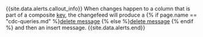 {{site.data.alerts.callout_info}}
When changes happen to a column that is part of a composite [key](primary-key.html), the changefeed will produce a {% if page.name == "cdc-queries.md" %}[delete message](#filter-delete-messages) {% else %}[delete message](changefeed-messages.html#delete-messages) {% endif %} and then an insert message.
{{site.data.alerts.end}}